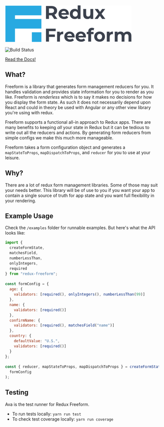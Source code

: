![header](/images/freeform-banner-small.png)

![Build Status](https://github.com/CityBaseInc/redux-freeform/actions/workflows/test.yml/badge.svg)

[Read the Docs!](https://citybaseinc.github.io/redux-freeform)

## What?

Freeform is a library that generates form management reducers for you. It handles validation and provides state information for you to render as you like. Freeform is _renderless_ which is to say
it makes no decisions for how you display the form state. As such it does not necessarily depend upon
React and could in theory be used with Angular or any other view library you're using with redux.

Freeform supports a functional all-in approach to Redux apps. There are many benefits to keeping _all_ your state in Redux but it can be tedious to write out all the reducers and actions. By generating form reducers from simple configs we make this much more manageable.

Freeform takes a form configuration object and generates a `mapStateToProps`, `mapDispatchToProps`,
and `reducer` for you to use at your leisure.

## Why?

There are a lot of redux form management libraries. Some of those may suit your needs better. This library
will be of use to you if you want your app to contain a single source of truth for app state and
you want full flexibility in your rendering.

## Example Usage

Check the `/examples` folder for runnable examples. But here's what the API looks like:

```javascript
import {
  createFormState,
  matchesField,
  numberLessThan,
  onlyIntegers,
  required
} from "redux-freeform";

const formConfig = {
  age: {
    validators: [required(), onlyIntegers(), numberLessThan(99)]
  },
  name: {
    validators: [required()]
  },
  confirmName: {
    validators: [required(), matchesField("name")]
  },
  country: {
    defaultValue: "U.S.",
    validators: [required()]
  }
};

const { reducer, mapStateToProps, mapDispatchToProps } = createFormState(
  formConfig
);
```

## Testing

Ava is the test runner for Redux Freeform. 

- To run tests locally: `yarn run test`
- To check test coverage locally: `yarn run coverage`